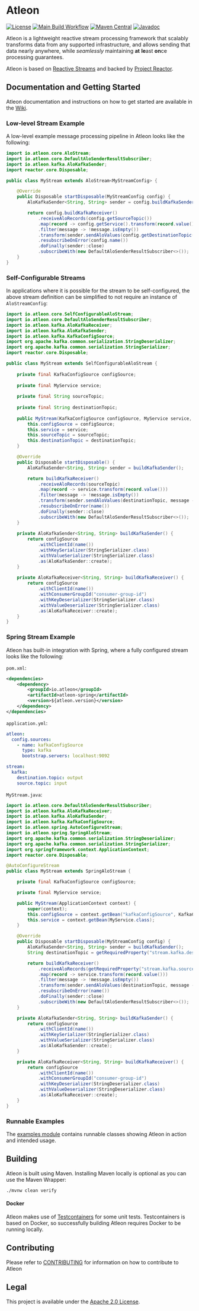 # Atleon
[![License](https://img.shields.io/badge/License-Apache%202.0-blue.svg)](https://opensource.org/licenses/Apache-2.0)
[![Main Build Workflow](https://github.com/atleon/atleon/actions/workflows/build.yml/badge.svg?branch=main)](https://github.com/atleon/atleon/actions/workflows/build.yml)
[![Maven Central](https://maven-badges.herokuapp.com/maven-central/io.atleon/atleon-core/badge.svg?style=plastic)](https://mvnrepository.com/artifact/io.atleon)
[![Javadoc](https://javadoc.io/badge2/io.atleon/atleon-core/javadoc.svg)](https://javadoc.io/doc/io.atleon/atleon-core)

Atleon is a lightweight reactive stream processing framework that scalably transforms data from any supported infrastructure, and allows sending that data nearly anywhere, while _seamlessly_ maintaining **at** **le**ast **on**ce processing guarantees.

Atleon is based on [Reactive Streams](https://www.reactive-streams.org/) and backed by [Project Reactor](https://projectreactor.io/).

## Documentation and Getting Started
Atleon documentation and instructions on how to get started are available in the [Wiki](../../wiki).

### Low-level Stream Example
A low-level example message processing pipeline in Atleon looks like the following:

```java
import io.atleon.core.AloStream;
import io.atleon.core.DefaultAloSenderResultSubscriber;
import io.atleon.kafka.AloKafkaSender;
import reactor.core.Disposable;

public class MyStream extends AloStream<MyStreamConfig> {

    @Override
    public Disposable startDisposable(MyStreamConfig config) {
        AloKafkaSender<String, String> sender = config.buildKafkaSender();

        return config.buildKafkaReceiver()
            .receiveAloRecords(config.getSourceTopic())
            .map(record -> config.getService().transform(record.value()))
            .filter(message -> !message.isEmpty())
            .transform(sender.sendAloValues(config.getDestinationTopic(), message -> message.substring(0, 1)))
            .resubscribeOnError(config.name())
            .doFinally(sender::close)
            .subscribeWith(new DefaultAloSenderResultSubscriber<>());
    }
}
```

### Self-Configurable Streams
In applications where it is possible for the stream to be self-configured, the above stream definition can be simplified to not require an instance of `AloStreamConfig`:

```java
import io.atleon.core.SelfConfigurableAloStream;
import io.atleon.core.DefaultAloSenderResultSubscriber;
import io.atleon.kafka.AloKafkaReceiver;
import io.atleon.kafka.AloKafkaSender;
import io.atleon.kafka.KafkaConfigSource;
import org.apache.kafka.common.serialization.StringDeserializer;
import org.apache.kafka.common.serialization.StringSerializer;
import reactor.core.Disposable;

public class MyStream extends SelfConfigurableAloStream {
    
    private final KafkaConfigSource configSource;
    
    private final MyService service;
    
    private final String sourceTopic;
    
    private final String destinationTopic;
    
    public MyStream(KafkaConfigSource configSource, MyService service, String sourceTopic, String destinationTopic) {
        this.configSource = configSource;
        this.service = service;
        this.sourceTopic = sourceTopic;
        this.destinationTopic = destinationTopic;
    }

    @Override
    public Disposable startDisposable() {
        AloKafkaSender<String, String> sender = buildKafkaSender();

        return buildKafkaReceiver()
            .receiveAloRecords(sourceTopic)
            .map(record -> service.transform(record.value()))
            .filter(message -> !message.isEmpty())
            .transform(sender.sendAloValues(destinationTopic, message -> message.substring(0, 1)))
            .resubscribeOnError(name())
            .doFinally(sender::close)
            .subscribeWith(new DefaultAloSenderResultSubscriber<>());
    }
    
    private AloKafkaSender<String, String> buildKafkaSender() {
        return configSource
            .withClientId(name())
            .withKeySerializer(StringSerializer.class)
            .withValueSerializer(StringSerializer.class)
            .as(AloKafkaSender::create);
    }
    
    private AloKafkaReceiver<String, String> buildKafkaReceiver() {
        return configSource
            .withClientId(name())
            .withConsumerGroupId("consumer-group-id")
            .withKeyDeserializer(StringSerializer.class)
            .withValueDeserializer(StringSerializer.class)
            .as(AloKafkaReceiver::create);
    }
}
```

### Spring Stream Example
Atleon has built-in integration with Spring, where a fully configured stream looks like the following:

`pom.xml`:
```xml
<dependencies>
    <dependency>
        <groupId>io.atleon</groupId>
        <artifactId>atleon-spring</artifactId>
        <version>${atleon.version}</version>
    </dependency>
</dependencies>
```

`application.yml`:
```yaml
atleon:
  config.sources:
    - name: kafkaConfigSource
      type: kafka
      bootstrap.servers: localhost:9092

stream:
  kafka:
    destination.topic: output
    source.topic: input
```

`MyStream.java`:
```java
import io.atleon.core.DefaultAloSenderResultSubscriber;
import io.atleon.kafka.AloKafkaReceiver;
import io.atleon.kafka.AloKafkaSender;
import io.atleon.kafka.KafkaConfigSource;
import io.atleon.spring.AutoConfigureStream;
import io.atleon.spring.SpringAloStream;
import org.apache.kafka.common.serialization.StringDeserializer;
import org.apache.kafka.common.serialization.StringSerializer;
import org.springframework.context.ApplicationContext;
import reactor.core.Disposable;

@AutoConfigureStream
public class MyStream extends SpringAloStream {

    private final KafkaConfigSource configSource;

    private final MyService service;

    public MyStream(ApplicationContext context) {
        super(context);
        this.configSource = context.getBean("kafkaConfigSource", KafkaConfigSource.class);
        this.service = context.getBean(MyService.class);
    }

    @Override
    public Disposable startDisposable(MyStreamConfig config) {
        AloKafkaSender<String, String> sender = buildKafkaSender();
        String destinationTopic = getRequiredProperty("stream.kafka.destination.topic");

        return buildKafkaReceiver()
            .receiveAloRecords(getRequiredProperty("stream.kafka.source.topic"))
            .map(record -> service.transform(record.value()))
            .filter(message -> !message.isEmpty())
            .transform(sender.sendAloValues(destinationTopic, message -> message.substring(0, 1)))
            .resubscribeOnError(name())
            .doFinally(sender::close)
            .subscribeWith(new DefaultAloSenderResultSubscriber<>());
    }

    private AloKafkaSender<String, String> buildKafkaSender() {
        return configSource
            .withClientId(name())
            .withKeySerializer(StringSerializer.class)
            .withValueSerializer(StringSerializer.class)
            .as(AloKafkaSender::create);
    }

    private AloKafkaReceiver<String, String> buildKafkaReceiver() {
        return configSource
            .withClientId(name())
            .withConsumerGroupId("consumer-group-id")
            .withKeyDeserializer(StringDeserializer.class)
            .withValueDeserializer(StringDeserializer.class)
            .as(AloKafkaReceiver::create);
    }
}
```

### Runnable Examples
The [examples module](examples) contains runnable classes showing Atleon in action and intended usage.

## Building
Atleon is built using Maven. Installing Maven locally is optional as you can use the Maven Wrapper:

```$bash
./mvnw clean verify
```

#### Docker
Atleon makes use of [Testcontainers](https://www.testcontainers.org/) for some unit tests. Testcontainers is based on Docker, so successfully building Atleon requires Docker to be running locally.

## Contributing
Please refer to [CONTRIBUTING](CONTRIBUTING.md) for information on how to contribute to Atleon

## Legal
This project is available under the [Apache 2.0 License](http://www.apache.org/licenses/LICENSE-2.0.html).
